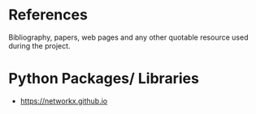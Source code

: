 # References

Bibliography, papers, web pages and any other quotable resource used during the project.


# Python Packages/ Libraries
- https://networkx.github.io

